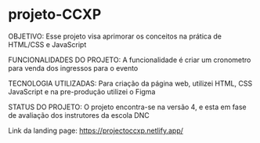 # projeto-CCXP

OBJETIVO: Esse projeto visa aprimorar os conceitos na prática de HTML/CSS e JavaScript

FUNCIONALIDADES DO PROJETO: A funcionalidade é criar um cronometro para venda dos ingressos para o evento

TECNOLOGIA UTILIZADAS: Para criação da página web, utilizei HTML, CSS JavaScript e na pre-produção utilizei o Figma

STATUS DO PROJETO: O projeto encontra-se na versão 4, e esta em fase de avaliação dos instrutores da escola DNC

Link da landing page: https://projectoccxp.netlify.app/
